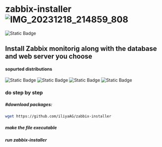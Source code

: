 # zabbix-installer![IMG_20231218_214859_808](https://github.com/IliyaAG/zabbix-installer/assets/123404209/c3aa90a4-3766-4b85-bfc7-1ff51b0392c6)


![Static Badge](https://img.shields.io/badge/status-not_complete-red)
## Install Zabbix monitorig along with the database and web server you choose

#### sopurted distributions

![Static Badge](https://img.shields.io/badge/Alma_linux-%23000000) ![Static Badge](https://img.shields.io/badge/Ubuntu-%23DC5F00) ![Static Badge](https://img.shields.io/badge/CentOS-%23EEEEEE) ![Static Badge](https://img.shields.io/badge/Debian-%23FE0000)

### do step by step

##### #download packages:
```bash
wget https://github.com/iliyaAG/zabbix-installer
```
##### make the file executable

##### run zabbix-installer

